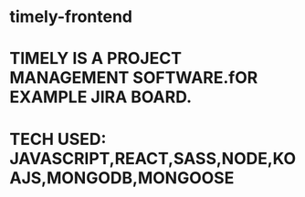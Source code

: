 ﻿# timely-frontend
# TIMELY IS A PROJECT MANAGEMENT SOFTWARE.fOR EXAMPLE JIRA BOARD.
# TECH USED: JAVASCRIPT,REACT,SASS,NODE,KOAJS,MONGODB,MONGOOSE
